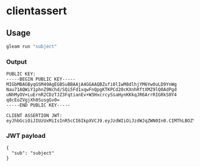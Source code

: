 # clientassert

<!-- [![Package Version](https://img.shields.io/hexpm/v/clientassert)](https://hex.pm/packages/clientassert) -->
<!-- [![Hex Docs](https://img.shields.io/badge/hex-docs-ffaff3)](https://hexdocs.pm/clientassert/) -->

## Usage

```sh
gleam run "subject"
```

### Output

```
PUBLIC KEY:
-----BEGIN PUBLIC KEY-----
MIGbMBAGByqGSM49AgEGBSuBBAAjA4GGAAQBZufi0lIwM8dlhjYM6Yw0uLD9YnWg
Nau71AQWiY1phnZ9Nchd/SQi5Fd1xqwFnQpgKTKPCd20cKXnhRftXMZ9lQ0AdPgd
uNhMyOV+LuErnR2CDzTJZ3FqtianEv+W3HxcrcySsaHynKKkqJR6ArrRIGRkS0Y4
q8cEoZVgjXh8SusgGv0=
-----END PUBLIC KEY-----

CLIENT ASSERTION JWT:
eyJhbGciOiJIUzUxMiIsInR5cCI6IkpXVCJ9.eyJzdWIiOiJzdWJqZWN0In0.CIMThLBOZYHXanM1LjUuQe5VKBXgAkCz1z9y2OC7wpA4kJscDafbtvbSq29ujgfwyY6Zw9uYDfTjv_mXvv_9hQ  
```

### JWT payload

```
{
  "sub": "subject"
}
```
